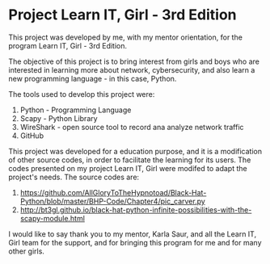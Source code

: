 # Project Learn IT, Girl - 3rd Edition
This project was developed by me, with my mentor orientation, for the program Learn IT, Girl - 3rd Edition.

The objective of this project is to bring interest from girls and boys who are interested in learning more
about network, cybersecurity, and also learn a new programming language - in this case, Python.

The tools used to develop this project were:
1. Python - Programming Language
2. Scapy - Python Library
3. WireShark - open source tool to record ana analyze network traffic
4. GitHub

This project was developed for a education purpose, and it is a modification of other source codes,
in order to facilitate the learning for its users. The codes presented on my project Learn IT, Girl
were modifed to adapt the project's needs. The source codes are:
1. https://github.com/AllGloryToTheHypnotoad/Black-Hat-Python/blob/master/BHP-Code/Chapter4/pic_carver.py
2. http://bt3gl.github.io/black-hat-python-infinite-possibilities-with-the-scapy-module.html

I would like to say thank you to my mentor, Karla Saur, and all the Learn IT, Girl team for the support,
and for bringing this program for me and for many other girls.


